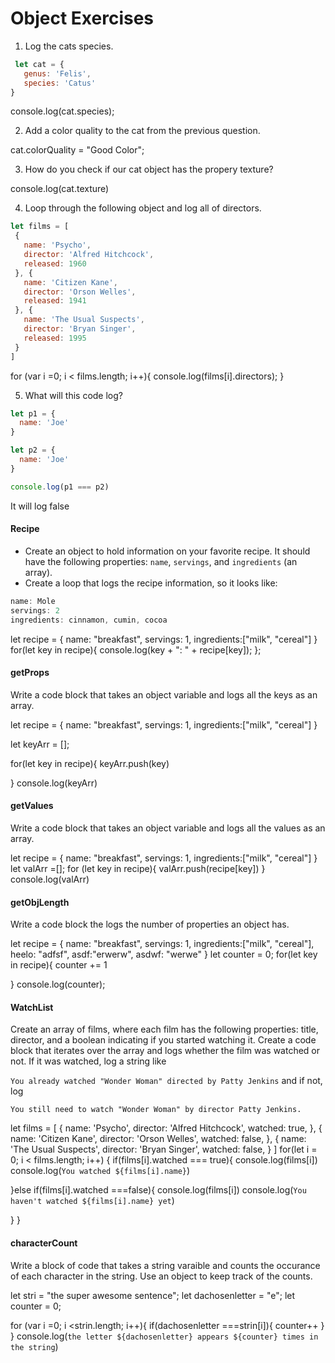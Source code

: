 # Object Exercises

1. Log the cats species.
```js
 let cat = {
   genus: 'Felis',
   species: 'Catus'
}
```
console.log(cat.species);


2. Add a color quality to the cat from the previous question.

cat.colorQuality = "Good Color";

3. How do you check if our cat object has the propery texture?

console.log(cat.texture)

4. Loop through the following object and log all of directors.
``` js
let films = [
 {
   name: 'Psycho',
   director: 'Alfred Hitchcock',
   released: 1960
 }, {
   name: 'Citizen Kane',
   director: 'Orson Welles',
   released: 1941
 }, {
   name: 'The Usual Suspects',
   director: 'Bryan Singer',
   released: 1995
 }
]

```
for (var i =0; i < films.length; i++){
  console.log(films[i].directors);
}



5. What will this code log?
```js
let p1 = {
  name: 'Joe'
}

let p2 = {
  name: 'Joe'
}

console.log(p1 === p2)

```

It will log false


#### Recipe

* Create an object to hold information on your favorite recipe. It should have the following properties: `name`, `servings`, and `ingredients` (an array).
* Create a loop that logs the recipe information, so it looks like:

```javascript
name: Mole
servings: 2
ingredients: cinnamon, cumin, cocoa
```

let recipe = {
  name: "breakfast",
  servings: 1,
  ingredients:["milk", "cereal"]
}
for(let key in recipe){
   console.log(key + ": " + recipe[key]);
 };



#### getProps
Write a code block that takes an object variable and logs all the keys as an array.

let recipe = {
  name: "breakfast",
  servings: 1,
  ingredients:["milk", "cereal"]
}

let keyArr = [];

for(let key in recipe){
  keyArr.push(key)

}
console.log(keyArr)


#### getValues
Write a code block that takes an object variable and logs all the values as an array.

let recipe = {
  name: "breakfast",
  servings: 1,
  ingredients:["milk", "cereal"]
}
let valArr =[];
for (let key in recipe){
valArr.push(recipe[key])
}
console.log(valArr)

#### getObjLength
Write a code block the logs the number of properties an object has.

let recipe = {
  name: "breakfast",
  servings: 1,
  ingredients:["milk", "cereal"],
  heelo: "adfsf",
  asdf:"erwerw",
  asdwf: "werwe"
}
let counter = 0;
for(let key in recipe){
  counter += 1

}
console.log(counter);


#### WatchList
Create an array of films, where each film has the following properties: title, director, and a boolean indicating if you started watching it.
Create a code block that iterates over the array and logs whether the film was watched or not. If it was watched, log a string like

`You already watched "Wonder Woman" directed by Patty Jenkins`
and if not, log

`You still need to watch "Wonder Woman" by director Patty Jenkins. `

let films = [
 {
   name: 'Psycho',
   director: 'Alfred Hitchcock',
   watched: true,
 }, {
   name: 'Citizen Kane',
   director: 'Orson Welles',
   watched: false,
 }, {
   name: 'The Usual Suspects',
   director: 'Bryan Singer',
   watched: false,
 }
]
for(let i = 0; i < films.length; i++) {
   if(films[i].watched === true){
     console.log(films[i])
     console.log(`You watched ${films[i].name}`)


   }else if(films[i].watched ===false){
     console.log(films[i])
     console.log(`You haven't watched ${films[i].name} yet`)

   }
}

#### characterCount
Write a block of code that takes a string varaible and counts the occurance of each character in the string. Use an object to keep track of the counts.


let stri = "the super awesome sentence";
let dachosenletter = "e";
let counter = 0;

for (var i =0; i <strin.length; i++){
  if(dachosenletter ===strin[i]){
    counter++
  }
}
console.log(`the letter ${dachosenletter} appears ${counter} times in the string`)
